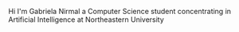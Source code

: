 Hi I'm Gabriela Nirmal a Computer Science student concentrating in Artificial Intelligence at Northeastern University


